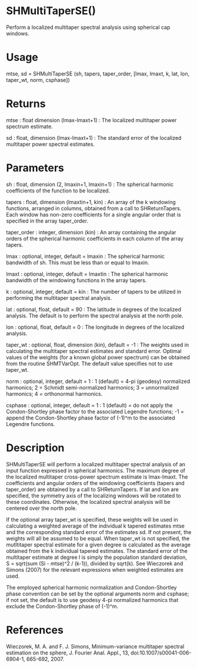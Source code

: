 # SHMultiTaperSE()

Perform a localized multitaper spectral analysis using spherical cap windows.

# Usage

mtse, sd = SHMultiTaperSE (sh, tapers, taper_order, [lmax,  lmaxt, k, lat, lon, taper_wt, norm, csphase])

# Returns

mtse : float dimension (lmax-lmaxt+1)
:   The localized multitaper power spectrum estimate.

sd : float, dimension (lmax-lmaxt+1)
:   The standard error of the localized multitaper power spectral estimates.

# Parameters

sh : float, dimension (2, lmaxin+1, lmaxin+1)
:   The spherical harmonic coefficients of the function to be localized.

tapers : float, dimension (lmaxtin+1, kin)
:   An array of the k windowing functions, arranged in columns, obtained from a call to SHReturnTapers. Each window has non-zero coefficients for a single angular order that is specified in the array taper_order.

taper_order : integer, dimension (kin)
:   An array containing the angular orders of the spherical harmonic coefficients in each column of the array tapers.

lmax : optional, integer, default = lmaxin
:   The spherical harmonic bandwidth of sh. This must be less than or equal to lmaxin.

lmaxt : optional, integer, default = lmaxtin
:   The spherical harmonic bandwidth of the windowing functions in the array tapers.

k : optional, integer, default = kin
:   The number of tapers to be utilized in performing the multitaper spectral analysis.

lat : optional, float, default = 90
:   The latitude in degrees of the localized analysis. The default is to perform the spectral analysis at the north pole.

lon : optional, float, default = 0
:   The longitude in degrees of the localized analysis.

taper_wt : optional, float, dimension (kin), default = -1
:   The weights used in calculating the multitaper spectral estimates and standard error. Optimal values of the weights (for a known global power spectrum) can be obtained from the routine SHMTVarOpt. The default value specifies not to use taper_wt.

norm : optional, integer, default = 1
:   1 (default) = 4-pi (geodesy) normalized harmonics; 2 = Schmidt semi-normalized harmonics; 3 = unnormalized harmonics; 4 = orthonormal harmonics.

csphase : optional, integer, default = 1
:   1 (default) = do not apply the Condon-Shortley phase factor to the associated Legendre functions; -1 = append the Condon-Shortley phase factor of (-1)^m to the associated Legendre functions.

# Description

SHMultiTaperSE will perform a localized multitaper spectral analysis of an input function expressed in spherical harmonics. The maximum degree of the localized multitaper cross-power spectrum estimate is lmax-lmaxt. The coefficients and angular orders of the windowing coefficients (tapers and taper_order) are obtained by a call to SHReturnTapers. If lat and lon are specified, the symmetry axis of the localizing windows will be rotated to these coordinates. Otherwise, the localized spectral analysis will be centered over the north pole.

If the optional array taper_wt is specified, these weights will be used in calculating a weighted average of the individual k tapered estimates mtse and the corresponding standard error of the estimates sd. If not present, the weights will all be assumed to be equal. When taper_wt is not specified, the mutltitaper spectral estimate for a given degree is calculated as the average obtained from the k individual tapered estimates. The standard error of the multitaper estimate at degree l is simply the population standard deviation, S = sqrt(sum (Si - mtse)^2 / (k-1)), divided by sqrt(k). See Wieczorek and Simons (2007) for the relevant expressions when weighted estimates are used.

The employed spherical harmonic normalization and Condon-Shortley phase convention can be set by the optional arguments norm and csphase; if not set, the default is to use geodesy 4-pi normalized harmonics that exclude the Condon-Shortley phase of (-1)^m.

# References

Wieczorek, M. A. and F. J. Simons, Minimum-variance multitaper spectral estimation on the sphere, J. Fourier Anal. Appl., 13, doi:10.1007/s00041-006-6904-1, 665-692, 2007.

